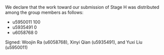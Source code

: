 We declare that the work toward our submission of Stage H was distributed among the group members as follows:

* u5950011 100
* u5935491 0
* u6058768 0

Signed: Woojin Ra (u6058768), Xinyi Qian (u5935491), and Yuxi Liu (u5950011)
